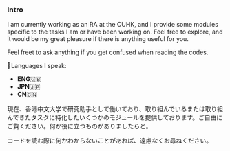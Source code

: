 ### Intro

<!--
**GotoRyusuke/GotoRyusuke** is a ✨ _special_ ✨ repository because its `README.md` (this file) appears on your GitHub profile.

Here are some ideas to get you started:

- 🔭 I’m currently working on ...
- 🌱 I’m currently learning ...
- 👯 I’m looking to collaborate on ...
- 🤔 I’m looking for help with ...
- 💬 Ask me about ...
- 📫 How to reach me: ...
- 😄 Pronouns: ...
- ⚡ Fun fact: ...
-->

I am currently working as an RA at the CUHK, and I provide some modules specific to the tasks I am or have been working on. Feel free to explore, and it would be my great pleasure if there is anything useful for you.

Feel freet to ask anything if you get confused when reading the codes. 

💬Languages I speak: 
- **ENG**:uk: 
- **JPN**:jp:
- **CN**:cn:

現在、香港中文大学で研究助手として働いており、取り組んでいるまたは取り組んできたタスクに特化したいくつかのモジュールを提供しております。ご自由にご覧ください。何か役に立つものがありましたらと。

コードを読む際に何かわからないことがあれば、遠慮なくお尋ねください。
